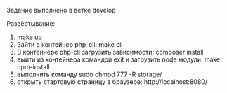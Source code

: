 Задание выполнено в ветке develop

Развёртывание:
1. make up
2. Зайти в контейнер php-cli: make cli
3. В контейнере php-cli загрузить зависимости: composer install
4. выйти из контейнера командой exit и загрузить node модули: make npm-install
5. выполнить команду sudo chmod 777 -R storage/
6. открыть стартовую страницу в браузере: http://localhost:8080/
